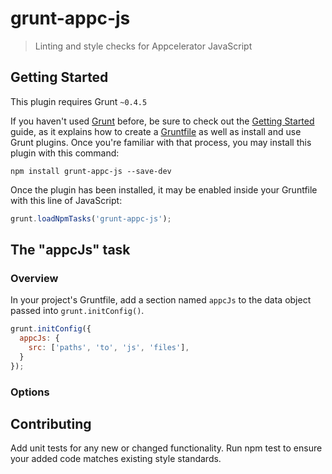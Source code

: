 # grunt-appc-js

> Linting and style checks for Appcelerator JavaScript

## Getting Started
This plugin requires Grunt `~0.4.5`

If you haven't used [Grunt](http://gruntjs.com/) before, be sure to check out the [Getting Started](http://gruntjs.com/getting-started) guide, as it explains how to create a [Gruntfile](http://gruntjs.com/sample-gruntfile) as well as install and use Grunt plugins. Once you're familiar with that process, you may install this plugin with this command:

```shell
npm install grunt-appc-js --save-dev
```

Once the plugin has been installed, it may be enabled inside your Gruntfile with this line of JavaScript:

```js
grunt.loadNpmTasks('grunt-appc-js');
```

## The "appcJs" task

### Overview
In your project's Gruntfile, add a section named `appcJs` to the data object passed into `grunt.initConfig()`.

```js
grunt.initConfig({
  appcJs: {
    src: ['paths', 'to', 'js', 'files'],
  }
});
```

### Options

## Contributing
Add unit tests for any new or changed functionality. Run npm test to ensure your added code matches existing style standards.
